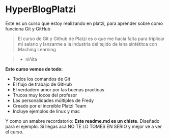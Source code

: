 # HyperBlogPlatzi 
Este es un curso que estoy realizando en platzi, para aprender sobre como funciona Git y GitHub
>El curso de Git y Github de Platzi es o que me hacía falta para triplicar mi salario y lanzarme a la industria del tejido de lana sintétitca con Maching Learning

> - niñita

**Este curso vemos de todo:**

* Todos los comandos de Git
* El flujo de trabajo de GitHub
* El verdadero amor por las buenas practicas
* Trucos muy locos del profesor
* Las personalidades múltiples de Fredy
* Creado por el increible Platzi Team
* Incluye ejemplos de linux y mac

Y como un amabre recordatorio: **Este readme.md es un chiste**. Diseñado para el ejemplo. Si llegas acá NO TE LO TOMES EN SERIO y mejor ve a ver el curso.